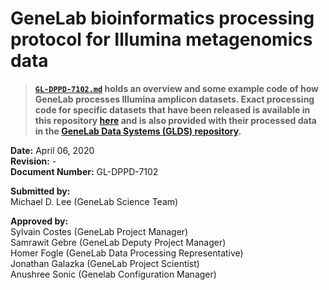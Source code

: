 # GeneLab bioinformatics processing protocol for Illumina metagenomics data

> **[`GL-DPPD-7102.md`](https://github.com/AstrobioMike/mock-temp/blob/master/metagenomics/GL-DPPD-7104.md) holds an overview and some example code of how GeneLab processes Illumina amplicon datasets. Exact processing code for specific datasets that have been released is available in this repository [here](https://github.com/AstrobioMike/mock-temp/tree/master/metagenomics/processing-code) and is also provided with their processed data in the [GeneLab Data Systems (GLDS) repository](https://genelab-data.ndc.nasa.gov/genelab/projects).**  

**Date:** April 06, 2020  
**Revision:** -   
**Document Number:** GL-DPPD-7102  

**Submitted by:**  
Michael D. Lee (GeneLab Science Team)

**Approved by:**  
Sylvain Costes (GeneLab Project Manager)  
Samrawit Gebre (GeneLab Deputy Project Manager)  
Homer Fogle (GeneLab Data Processing Representative)  
Jonathan Galazka (GeneLab Project Scientist)  
Anushree Sonic (Genelab Configuration Manager)  
